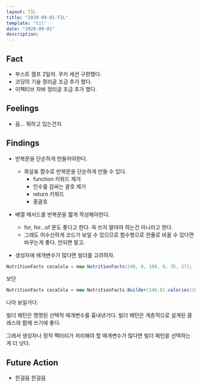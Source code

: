 ```yaml
---
layout: TIL
title: "2020-09-01-TIL"
template: "til"
date: "2020-09-01"
description: 
---
```


## Fact

- 부스트 캠프 2일차. 쿠키 세션 구햔했다.
- 코딩의 기술 정리글 조금 추가 했다.
- 이펙티브 자바 정리글 조금 추가 했다.

## Feelings

- 음... 뭐하고 있는건지

## Findings

- 반복문을 단순하게 만들어야한다.
  - 화살표 함수로 반복문을 단순하게 만들 수 있다.
    - function 키워드 제거
    - 인수를 감싸는 괄호 제거
    - return 키워드
    - 중괄호
- 배열 메서드를 반복문을 짧게 작성해야한다.
  - for, for...of 문도 좋다고 한다. 꼭 쓰지 말아야 하는건 아니라고 한다.
  - 그래도 어수선하게 코드가 보일 수 있으므로 함수형으로 한줄로 바꿀 수 있다면 바꾸는게 좋다. 안되면 말고.

- 생성자에 매개변수가 많다면 빌더를 고려하자.
```java
NutritionFacts cocaCola = new NutritionFacts(240, 8, 100, 0, 35, 27);
```

보단 
```java 
NutritionFacts cocaCola = new NutritionFacts.Builder(240,8).calories(100).sodium(35).carbohydrate(27).build();
```

나아 보일거다.

빌더 패턴은 명명된 선택적 매개변수를 흉내낸거다.
빌더 패턴은 계층적으로 설계된 클래스와 함께 쓰기에 좋다.

그래서 생성자나 정적 팩터리가 처리해야 할 매개변수가 많다면 빌더 패턴을 선택하는 게 더 낫다.

## Future Action

- 한걸음 한걸음
